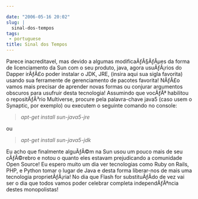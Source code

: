 ```yaml
---

date: "2006-05-16 20:02"
slug: |
  sinal-dos-tempos
tags:
 - portuguese
title: Sinal dos Tempos
---
```


Parece inacreditavel, mas devido a algumas modificaÃƒÂ§ÃƒÂµes da forma
de licenciamento da Sun com o seu produto, java, agora usuÃƒÂ¡rios do
Dapper irÃƒÂ£o poder instalar o JDK, JRE, (insira aqui sua sigla
favorita) usando sua ferramente de gerenciamento de pacotes favorita!
NÃƒÂ£o vamos mais precisar de aprender novas formas ou conjurar
argumentos obscuros para usufruir desta tecnologia! Assumindo que
vocÃƒÂª habilitou o repositÃƒÂ³rio Multiverse, procure pela
palavra-chave java5 (caso usem o Synaptic, por exemplo) ou executem o
seguinte comando no console:

> *apt-get install sun-java5-jre*

ou

> *apt-get install sun-java5-jdk*

Eu acho que finalmente alguÃƒÂ©m na Sun usou um pouco mais de seu
cÃƒÂ©rebro e notou o quanto eles estavam prejudicando a comunidade Open
Source! Eu espero muito um dia ver tecnologias como Ruby on Rails, PHP,
e Python tomar o lugar de Java e desta forma liberar-nos de mais uma
tecnologia proprietÃƒÂ¡ria! No dia que Flash for substituÃƒÂ­do de vez
vai ser o dia que todos vamos poder celebrar completa independÃƒÂªncia
destes monopolistas!
